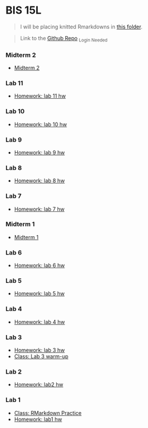 # BIS 15L

> I will be placing knitted Rmarkdowns in [this folder](https://bis15.wb233.moe).

> Link to the [Github Repo](https://github.com/wangb24/BIS15W2023_bwang) <sub>Login Needed</sub>

### Midterm 2 

- [Midterm 2](midterm/02/index.html)

### Lab 11

- [Homework: lab 11 hw](11/hw11.html)

### Lab 10

- [Homework: lab 10 hw](10/hw10.html)

### Lab 9

- [Homework: lab 9 hw](09/hw9.html)

### Lab 8

- [Homework: lab 8 hw](08/hw8.html)

### Lab 7

- [Homework: lab 7 hw](07/hw7.html)

### Midterm 1

- [Midterm 1](midterm/01/index.html)

### Lab 6

- [Homework: lab 6 hw](06/lab6_hw.html)

### Lab 5

- [Homework: lab 5 hw](05/lab5_hw.html)

### Lab 4

- [Homework: lab 4 hw](04/lab4_hw.html)

### Lab 3

- [Homework: lab 3 hw](03/lab3_hw.html)
- [Class: Lab 3 warm-up](03/warmup.html)

### Lab 2

- [Homework: lab2 hw](02/lab2_hw.html)

### Lab 1

- [Class: RMarkdown Practice](01/RMarkdown-Practice.html)
- [Homework: lab1 hw](01/lab1_hw.html)
